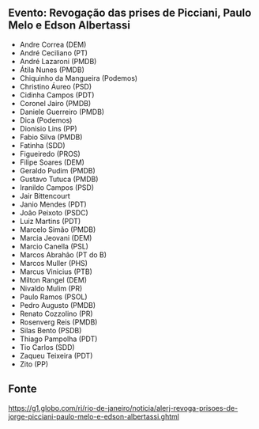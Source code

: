 

## Evento: Revogação das prises de Picciani, Paulo Melo e Edson Albertassi

* Andre Correa (DEM)
* André Ceciliano (PT)
* André Lazaroni (PMDB)
* Átila Nunes (PMDB)
* Chiquinho da Mangueira (Podemos)
* Christino Áureo (PSD)
* Cidinha Campos (PDT)
* Coronel Jairo (PMDB)
* Daniele Guerreiro (PMDB)
* Dica (Podemos)
* Dionisio Lins (PP)
* Fabio Silva (PMDB)
* Fatinha (SDD)
* Figueiredo (PROS)
* Filipe Soares (DEM)
* Geraldo Pudim (PMDB)
* Gustavo Tutuca (PMDB)
* Iranildo Campos (PSD)
* Jair Bittencourt
* Janio Mendes (PDT)
* João Peixoto (PSDC)
* Luiz Martins (PDT)
* Marcelo Simão (PMDB)
* Marcia Jeovani (DEM)
* Marcio Canella (PSL)
* Marcos Abrahão (PT do B)
* Marcos Muller (PHS)
* Marcus Vinicius (PTB)
* Milton Rangel (DEM)
* Nivaldo Mulim (PR)
* Paulo Ramos (PSOL)
* Pedro Augusto (PMDB)
* Renato Cozzolino (PR)
* Rosenverg Reis (PMDB)
* Silas Bento (PSDB)
* Thiago Pampolha (PDT)
* Tio Carlos (SDD)
* Zaqueu Teixeira (PDT)
* Zito (PP)

## Fonte

https://g1.globo.com/rj/rio-de-janeiro/noticia/alerj-revoga-prisoes-de-jorge-picciani-paulo-melo-e-edson-albertassi.ghtml

